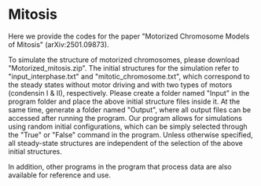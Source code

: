 # Mitosis
Here we provide the codes for the paper "Motorized Chromosome Models of Mitosis" (arXiv:2501.09873).

To simulate the structure of motorized chromosomes, please download "Motorized_mitosis.zip". The initial structures for the simulation refer to "input_interphase.txt" and "mitotic_chromosome.txt", which correspond to the steady states without motor driving and with two types of motors (condensin I & II), respectively. Please create a folder named "Input" in the program folder and place the above initial structure files inside it. At the same time, generate a folder named "Output", where all output files can be accessed after running the program. Our program allows for simulations using random initial configurations, which can be simply selected through the "True" or "False" command in the program. Unless otherwise specified, all steady-state structures are independent of the selection of the above initial structures. 

In addition, other programs in the program that process data are also available for reference and use.
